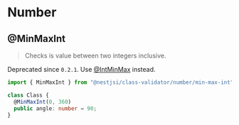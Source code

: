 # Number

## @MinMaxInt

> Checks is value between two integers inclusive.

Deprecated since `0.2.1`. Use [@IntMinMax](/number/int-min-max.md) instead.

```typescript
import { MinMaxInt } from "@nestjsi/class-validator/number/min-max-int";

class Class {
  @MinMaxInt(0, 360)
  public angle: number = 90;
}
```
